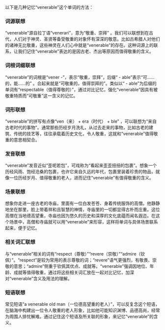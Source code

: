 以下是几种记忆“venerable”这个单词的方法：

### 词源联想
“venerable”源自拉丁语“venerari”，意为“敬重、崇拜” 。我们可以联想到在古代，人们对于神灵、圣贤等备受敬重的对象怀有深深的敬意。比如古希腊人对他们的诸神无比敬重，这些神灵在人们心中就是“venerable”的存在。这种词源上的联系，让我们记住“venerable”表达的是因古老、杰出等原因而值得敬重的含义。

### 词根词缀联想
“venerable”的词根是“vener -”，表示“敬重，崇拜”，后缀“ - able”表示“可……的，能……的” 。合起来就是“可敬重的，值得崇拜的”。类似以“ - able”为后缀的单词有“respectable（值得尊敬的）”，通过对比记忆，强化“venerable”因具有被敬重特质而“可敬重”这一含义的记忆。

### 词形联想
“venerable”的拼写有点像“ven（来） + era（时代） + ble” ，可以联想为“来自古老时代的事物”。通常那些历经岁月洗礼，从过去走来的事物，比如古老的建筑、传统的技艺等，往往承载着历史文化，令人敬重，这就和“venerable”值得敬重的意思相契合。

### 发音联想
“venerable”发音近似“歪呢若包”，可戏称为“看起来歪歪扭扭的包裹”。想象一个历经风雨、饱经沧桑的包裹，也许它来自久远的年代，包裹里装着珍贵的物品，就像一位历经岁月、值得敬重的老人，进而记住“venerable”有值得敬重的含义。

### 场景联想
想象你走进一座古老的寺庙，里面有一位白发苍苍、身着传统服饰的高僧。他静静地坐在那里，脸上带着祥和且智慧的神情，寺庙里的一切都显得古朴而庄重。这位高僧在当地德高望重，寺庙也因为悠久的历史和深厚的文化底蕴而闻名遐迩。在这个场景中，高僧和寺庙就可以用“venerable”来形容，这样将单词与具体场景联系起来，便于记忆。

### 相关词汇联想
与“venerable”相关的词有“respect（尊敬）”“revere（崇敬）”“admire（钦佩）”。“respect”是较为常用的表示尊敬的词；“revere”语气更强烈，有敬畏、崇敬的意思；“admire”侧重于钦佩其优点、成就等。“venerable”强调因地位、年龄、成就等值得敬重，通过将这些相关词汇放在一起对比记忆，加深对“venerable”含义及用法的理解。

### 短语联想
常见短语“a venerable old man（一位德高望重的老人）”，可以反复念这个短语，在脑海中构建出一位令人敬重的老人形象，比如他可能知识渊博、品德高尚，经常为周围人排忧解难。通过记住这个短语及所关联的形象，来记忆“venerable”的含义。 
